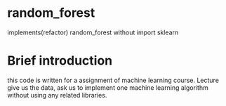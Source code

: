 # random_forest
implements(refactor) random_forest without import sklearn 
# Brief introduction
this code is written for a assignment of machine learning course.
Lecture give us the data, ask us to implement one machine learning algorithm without using any related libraries.
